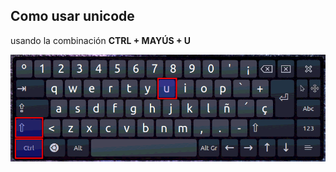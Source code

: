 ## Como usar unicode 

usando la combinación **CTRL + MAYÚS + U**

<p align="center">
	<img src="img/teclado.png">
</p>

